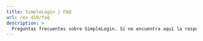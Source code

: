 ```yaml
---
title: SimpleLogin | FAQ
url: /es-419/faq
description: >
  Preguntas frecuentes sobre SimpleLogin. Si no encuentra aquí la respuesta a su pregunta, contacte con hi [at] simplelogin.io o cree un tiquete en nuestro GitHub.
---
```



